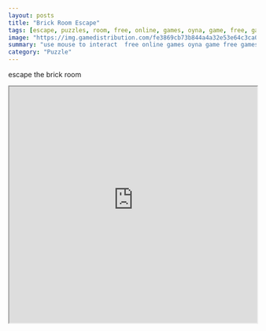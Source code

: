 ```yaml
---
layout: posts
title: "Brick Room Escape"
tags: [escape, puzzles, room, free, online, games, oyna, game, free, games, play, play, games]
image: "https://img.gamedistribution.com/fe3869cb73b844a4a32e53e64c3ca092.jpg"
summary: "use mouse to interact  free online games oyna game free games play play games"
category: "Puzzle"
---
```


escape the brick room

<iframe width="100%" height="480px;" src="https://flash.gamedistribution.com?game=fe3869cb73b844a4a32e53e64c3ca092"></iframe>